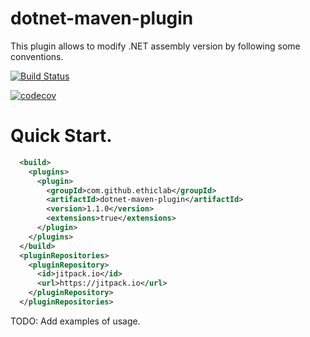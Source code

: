 # dotnet-maven-plugin

This plugin allows to modify .NET assembly version by following some conventions.

[![Build Status](https://travis-ci.org/ethiclab/dotnet-maven-plugin.svg?branch=master)](https://travis-ci.org/ethiclab/dotnet-maven-plugin)

[![codecov](https://codecov.io/gh/ethiclab/dotnet-maven-plugin/branch/master/graph/badge.svg)](https://codecov.io/gh/ethiclab/dotnet-maven-plugin)

Quick Start.
============

`````xml
  <build>
    <plugins>
      <plugin>
        <groupId>com.github.ethiclab</groupId>
        <artifactId>dotnet-maven-plugin</artifactId>
        <version>1.1.0</version>
        <extensions>true</extensions>
      </plugin>
    </plugins>
  </build>
  <pluginRepositories>
    <pluginRepository>
      <id>jitpack.io</id>
      <url>https://jitpack.io</url>
    </pluginRepository>
  </pluginRepositories>
`````

TODO: Add examples of usage.
